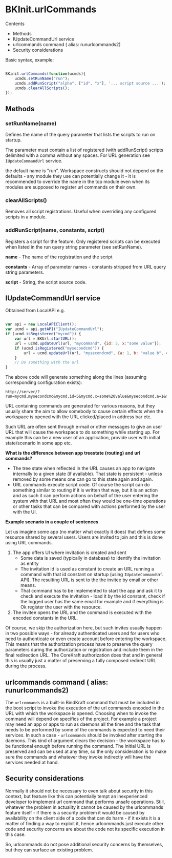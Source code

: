 # BKInit.urlCommands

Contents
- Methods
- IUpdateCommandUrl service
- urlcommands command ( alias: runurlcommands2)
- Security considerations

Basic syntax, example:

```Javascript

BKinit.urlCommands(function(ucmds){
    ucmds.setRunName("run");
    ucmds.addRunScript("alpha", ["id", "x"], '... script source ...');
    ucmds.clearAllScripts();
});

```

## Methods

### setRunName(name)

Defines the name of the query parameter that lists the scripts to run on startup.

The parameter must contain a list of registered (with addRunScript) scripts delimited with a comma without any spaces. For URL generation see `IUpdateCommandUrl` service.

the default name is "run". Workspace constructs should not depend on the defaults - any module they use can potentially change it - it is recommended to override the name in the top module even when its modules are supposed to register url commands on their own.

### clearAllScripts()

Removes all script registrations. Useful when overriding any configured scripts in a module.

### addRunScript(name, constants, script)

Registers a script for the feature. Only registered scripts can be executed when listed in the run query string parameter (see setRunName).

**name** - The name of the registration and the script

**constants** - Array of parameter names - constants stripped from URL query string parameters.

**script** - String, the script source code.


## IUpdateCommandUrl service

Obtained from LocalAPI e.g.

```Javascript

var api = new LocalAPIClient();
var ucmd = api.getAPI("IUpdateCommandUrl");
if (ucmd.isRegistered("mycmd")) {
    var url = BKUrl.startURL();
    url = ucmd.updateUrl(url, "mycommand", {id: 5, x:"some value"});
    if (ucmd.isRegistered("mysecondcmd")) {
        url = ucmd.updateUrl(url, "mysecondcmd", {a: 1, b: "value b", c: 123.34 });
    }
    // Do something with the url
}

```

The above code will generate something along the lines (assuming corresponding configuration exists):

```
http://server/?run=mycmd,mysecondcmd&mycmd.id=5&mycmd.x=some%20value&mysecondcmd.a=1&mysecondcmd.b=value%20b&mysecondcmd.c=123.34
```

URL containing commands are generated for various reasons, but they usually share the aim to allow somebody to cause certain effects when the workspace is opened with the URL clicked/placed in address bar etc.

Such URL are often sent through e-mail or other messages to give an user URL that will cause the workspace to do something while starting up. For example this can be a new user of an application, provide user with initial state/scenario in some app etc.

**What is the difference between app treestate (routing) and url commands?**

- The tree state when reflected in the URL causes an app to navigate internally to a given state (if available). That state is persistent - unless removed by some means one can go to this state again and again. 
- URL commands execute script code. Of course the script can do something similar to routing if it is written that way, but it is an action and as such it can perform actions on behalf of the user entering the system with that URL and most often they would be one-time operations or other tasks that can be compared with actions performed by the user with the UI.

**Example scenario in a couple of sentences**

Let us imagine some app (no matter what exactly it does) that defines some resource shared by several users. Users are invited to join and this is done using URL commands.

1. The app offers UI where invitation is created and sent
    - Some data is saved (typically in database) to identify the invitation as entity
    - The invitation id is used as constant to create an URL running a command with that id constant on startup (using `IUpdateCommandUrl` API). The resulting URL is sent to the the invitee by email or other means.
    - That command has to be implemented to start the app and ask it to check and execute the invitation - load it by the id constant, check if the logged user has the same email for example and if everything is Ok register the user with the resource.
2. The invitee opens the URL and the command is executed with the encoded constants in the URL.

Of course, we skip the authorization here, but such invites usually happen in two possible ways - for already authenticated users and for users who need to authenticate or even create account before entering the workspace. This means that the authorization process have to preserve the query parameters during the authorization or registration and include them in the final redirection URL. The CoreKraft authorization does that and in general this is usually just a matter of preserving a fully composed redirect URL during the process.

## urlcommands command ( alias: runurlcommands2)

The `urlcommands` is a built-in BindKraft command that must be included in the boot script to invoke the execution of the url commands encoded in the URL with which the workspace is opened. Choosing when to invoke the command will depend on specifics of the project. For example a project may need an app or apps to run as daemons all the time and the task that needs to be performed by some of the commands is expected to need their services. In such a case - `urlcommands` should be invoked after starting the daemons. This kind of argument clears the decision - the workspace has to be functional enough before running the command. The initial URL is preserved and can be used at any time, so the only consideration is to make sure the commands and whatever they invoke indirectly will have the services needed at hand.

## Security considerations

Normally it should not be necessary to even talk about security in this context, but feature like this can potentially tempt an inexperienced developer to implement url command that performs unsafe operations. Still, whatever the problem in actuality it cannot be caused by the urlcommands feature itself - if there is a security problem it would be caused by availability on the client side of a code that can do harm - if it exists it is a matter of finding a way to exploit it, hence urlcommands just execute other code and security concerns are about the code not its specific execution in this case. 

So, urlcommands do not pose additional security concerns by themselves, but they can surface an existing problem.